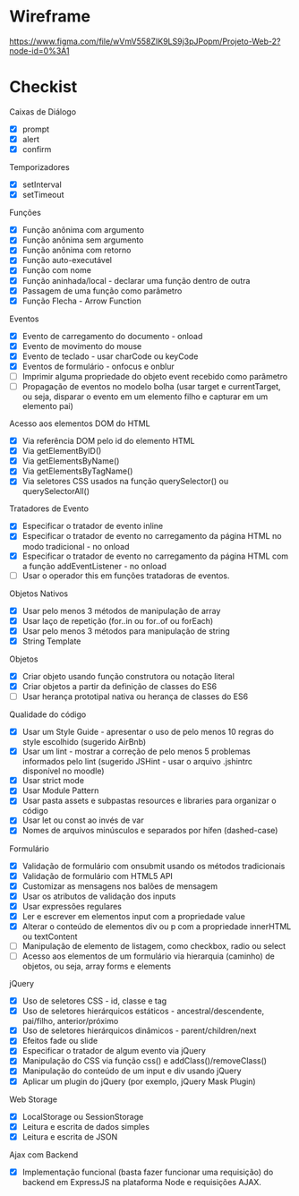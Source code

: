 # Wireframe

https://www.figma.com/file/wVmV558ZIK9LS9j3pJPopm/Projeto-Web-2?node-id=0%3A1


# Checkist

Caixas de Diálogo

- [x] prompt
- [x] alert
- [x] confirm

Temporizadores

- [x] setInterval
- [x] setTimeout

Funções

- [x] Função anônima com argumento
- [x] Função anônima sem argumento
- [x] Função anônima com retorno
- [x] Função auto-executável
- [x] Função com nome
- [x] Função aninhada/local - declarar uma função dentro de outra
- [x] Passagem de uma função como parâmetro
- [x] Função Flecha - Arrow Function

Eventos

- [x] Evento de carregamento do documento - onload
- [x] Evento de movimento do mouse
- [x] Evento de teclado - usar charCode ou keyCode
- [x] Eventos de formulário - onfocus e onblur
- [ ] Imprimir alguma propriedade do objeto event recebido como parâmetro
- [ ] Propagação de eventos no modelo bolha (usar target e currentTarget, ou seja, disparar o evento em um elemento filho e capturar em um elemento pai)

Acesso aos elementos DOM do HTML

- [x] Via referência DOM pelo id do elemento HTML
- [x] Via getElementByID()
- [x] Via getElementsByName()
- [x] Via getElementsByTagName()
- [x] Via seletores CSS usados na função querySelector() ou querySelectorAll()

Tratadores de Evento

- [x] Especificar o tratador de evento inline
- [x] Especificar o tratador de evento no carregamento da página HTML no modo tradicional - no onload
- [x] Especificar o tratador de evento no carregamento da página HTML com a função addEventListener - no onload
- [ ] Usar o operador this em funções tratadoras de eventos.

Objetos Nativos

- [x] Usar pelo menos 3 métodos de manipulação de array
- [x] Usar laço de repetição (for..in ou for..of ou forEach)
- [x] Usar pelo menos 3 métodos para manipulação de string
- [x] String Template

Objetos

- [x] Criar objeto usando função construtora ou notação literal
- [x] Criar objetos a partir da definição de classes do ES6
- [ ] Usar herança prototipal nativa ou herança de classes do ES6

Qualidade do código

- [x] Usar um Style Guide - apresentar o uso de pelo menos 10 regras do style escolhido (sugerido AirBnb)
- [x] Usar um lint - mostrar a correção de pelo menos 5 problemas informados pelo lint (sugerido JSHint - usar o arquivo .jshintrc disponível no moodle)
- [x] Usar strict mode
- [x] Usar Module Pattern
- [x] Usar pasta assets e subpastas resources e libraries para organizar o código
- [x] Usar let ou const ao invés de var
- [x] Nomes de arquivos minúsculos e separados por hífen (dashed-case)

Formulário

- [x] Validação de formulário com onsubmit usando os métodos tradicionais
- [x] Validação de formulário com HTML5 API
- [x] Customizar as mensagens nos balões de mensagem
- [x] Usar os atributos de validação dos inputs
- [x] Usar expressões regulares
- [x] Ler e escrever em elementos input com a propriedade value
- [x] Alterar o conteúdo de elementos div ou p com a propriedade innerHTML ou textContent
- [ ] Manipulação de elemento de listagem, como checkbox, radio ou select
- [ ] Acesso aos elementos de um formulário via hierarquia (caminho) de objetos, ou seja, array forms e elements

jQuery

- [x] Uso de seletores CSS - id, classe e tag
- [x] Uso de seletores hierárquicos estáticos - ancestral/descendente, pai/filho, anterior/próximo
- [x] Uso de seletores hierárquicos dinâmicos - parent/children/next
- [x] Efeitos fade ou slide
- [x] Especificar o tratador de algum evento via jQuery
- [x] Manipulação do CSS via função css() e addClass()/removeClass()
- [x] Manipulação do conteúdo de um input e div usando jQuery
- [x] Aplicar um plugin do jQuery (por exemplo, jQuery Mask Plugin)

Web Storage

- [x] LocalStorage ou SessionStorage
- [x] Leitura e escrita de dados simples
- [x] Leitura e escrita de JSON

Ajax com Backend

- [x] Implementação funcional (basta fazer funcionar uma requisição) do backend em ExpressJS na plataforma Node e requisições AJAX.
